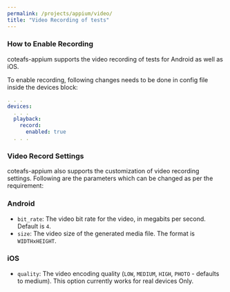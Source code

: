 ```yaml
---
permalink: /projects/appium/video/
title: "Video Recording of tests"
---
```


### How to Enable Recording

coteafs-appium supports the video recording of tests for Android as well as iOS.

To enable recording, following changes needs to be done in config file inside the devices block:

```yaml
. . .
devices:
  . . .
  playback:
    record:
      enabled: true
  . . .
```

### Video Record Settings

coteafs-appium also supports the customization of video recording settings. Following are the parameters which can be changed as per the requirement:

### Android

- `bit_rate`: The video bit rate for the video, in megabits per second. Default is `4`.
- `size`: The video size of the generated media file. The format is `WIDTHxHEIGHT`.

### iOS

- `quality`: The video encoding quality (`LOW`, `MEDIUM`, `HIGH`, `PHOTO` - defaults to medium). This option currently works for real devices Only.
